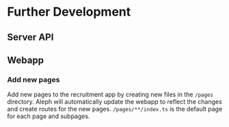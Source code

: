 # Further Development

## Server API

## Webapp

### Add new pages
Add new pages to the recruitment app by creating new files in the `/pages` directory.
Aleph will automatically update the webapp to reflect the changes and create routes for the new pages.
`/pages/**/index.ts` is the default page for each page and subpages.